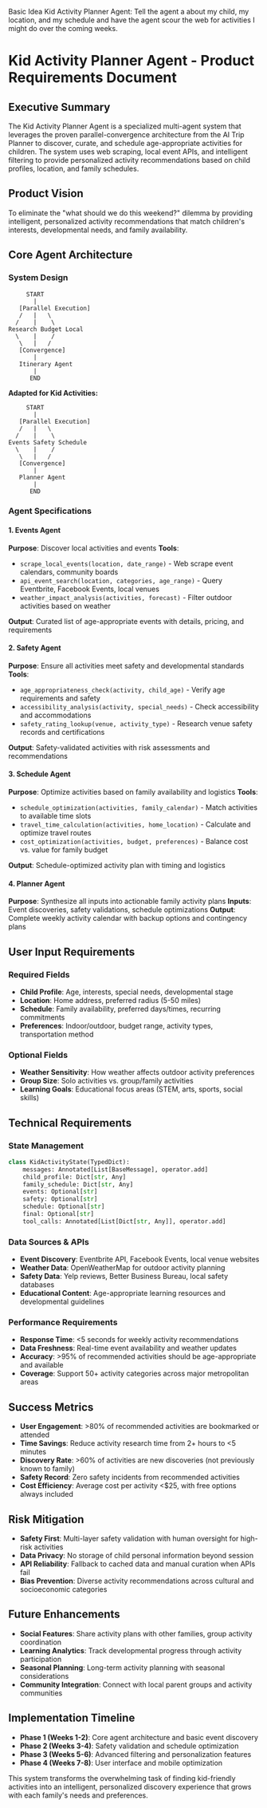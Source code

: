 Basic Idea
Kid Activity Planner Agent: Tell the agent a about my child, my location, and my schedule and have the agent scour the web for activities I might do over the coming weeks.

# Kid Activity Planner Agent - Product Requirements Document

## Executive Summary
The Kid Activity Planner Agent is a specialized multi-agent system that leverages the proven parallel-convergence architecture from the AI Trip Planner to discover, curate, and schedule age-appropriate activities for children. The system uses web scraping, local event APIs, and intelligent filtering to provide personalized activity recommendations based on child profiles, location, and family schedules.

## Product Vision
To eliminate the "what should we do this weekend?" dilemma by providing intelligent, personalized activity recommendations that match children's interests, developmental needs, and family availability.

## Core Agent Architecture

### System Design
```
     START
       |
   [Parallel Execution]
   /   |   \
  /    |    \
Research Budget Local
  \    |    /
   \   |   /
   [Convergence]
       |
   Itinerary Agent
       |
      END
```

**Adapted for Kid Activities:**
```
     START
       |
   [Parallel Execution]
   /   |   \
  /    |    \
Events Safety Schedule
  \    |    /
   \   |   /
   [Convergence]
       |
   Planner Agent
       |
      END
```

### Agent Specifications

#### 1. Events Agent
**Purpose**: Discover local activities and events
**Tools**:
- `scrape_local_events(location, date_range)` - Web scrape event calendars, community boards
- `api_event_search(location, categories, age_range)` - Query Eventbrite, Facebook Events, local venues
- `weather_impact_analysis(activities, forecast)` - Filter outdoor activities based on weather

**Output**: Curated list of age-appropriate events with details, pricing, and requirements

#### 2. Safety Agent  
**Purpose**: Ensure all activities meet safety and developmental standards
**Tools**:
- `age_appropriateness_check(activity, child_age)` - Verify age requirements and safety
- `accessibility_analysis(activity, special_needs)` - Check accessibility and accommodations
- `safety_rating_lookup(venue, activity_type)` - Research venue safety records and certifications

**Output**: Safety-validated activities with risk assessments and recommendations

#### 3. Schedule Agent
**Purpose**: Optimize activities based on family availability and logistics
**Tools**:
- `schedule_optimization(activities, family_calendar)` - Match activities to available time slots
- `travel_time_calculation(activities, home_location)` - Calculate and optimize travel routes
- `cost_optimization(activities, budget, preferences)` - Balance cost vs. value for family budget

**Output**: Schedule-optimized activity plan with timing and logistics

#### 4. Planner Agent
**Purpose**: Synthesize all inputs into actionable family activity plans
**Inputs**: Event discoveries, safety validations, schedule optimizations
**Output**: Complete weekly activity calendar with backup options and contingency plans

## User Input Requirements

### Required Fields
- **Child Profile**: Age, interests, special needs, developmental stage
- **Location**: Home address, preferred radius (5-50 miles)
- **Schedule**: Family availability, preferred days/times, recurring commitments
- **Preferences**: Indoor/outdoor, budget range, activity types, transportation method

### Optional Fields
- **Weather Sensitivity**: How weather affects outdoor activity preferences
- **Group Size**: Solo activities vs. group/family activities
- **Learning Goals**: Educational focus areas (STEM, arts, sports, social skills)

## Technical Requirements

### State Management
```python
class KidActivityState(TypedDict):
    messages: Annotated[List[BaseMessage], operator.add]
    child_profile: Dict[str, Any]
    family_schedule: Dict[str, Any]
    events: Optional[str]
    safety: Optional[str]
    schedule: Optional[str]
    final: Optional[str]
    tool_calls: Annotated[List[Dict[str, Any]], operator.add]
```

### Data Sources & APIs
- **Event Discovery**: Eventbrite API, Facebook Events, local venue websites
- **Weather Data**: OpenWeatherMap for outdoor activity planning
- **Safety Data**: Yelp reviews, Better Business Bureau, local safety databases
- **Educational Content**: Age-appropriate learning resources and developmental guidelines

### Performance Requirements
- **Response Time**: <5 seconds for weekly activity recommendations
- **Data Freshness**: Real-time event availability and weather updates
- **Accuracy**: >95% of recommended activities should be age-appropriate and available
- **Coverage**: Support 50+ activity categories across major metropolitan areas

## Success Metrics
- **User Engagement**: >80% of recommended activities are bookmarked or attended
- **Time Savings**: Reduce activity research time from 2+ hours to <5 minutes
- **Discovery Rate**: >60% of activities are new discoveries (not previously known to family)
- **Safety Record**: Zero safety incidents from recommended activities
- **Cost Efficiency**: Average cost per activity <$25, with free options always included

## Risk Mitigation
- **Safety First**: Multi-layer safety validation with human oversight for high-risk activities
- **Data Privacy**: No storage of child personal information beyond session
- **API Reliability**: Fallback to cached data and manual curation when APIs fail
- **Bias Prevention**: Diverse activity recommendations across cultural and socioeconomic categories

## Future Enhancements
- **Social Features**: Share activity plans with other families, group activity coordination
- **Learning Analytics**: Track developmental progress through activity participation
- **Seasonal Planning**: Long-term activity planning with seasonal considerations
- **Community Integration**: Connect with local parent groups and activity communities

## Implementation Timeline
- **Phase 1 (Weeks 1-2)**: Core agent architecture and basic event discovery
- **Phase 2 (Weeks 3-4)**: Safety validation and schedule optimization
- **Phase 3 (Weeks 5-6)**: Advanced filtering and personalization features
- **Phase 4 (Weeks 7-8)**: User interface and mobile optimization

This system transforms the overwhelming task of finding kid-friendly activities into an intelligent, personalized discovery experience that grows with each family's needs and preferences. 